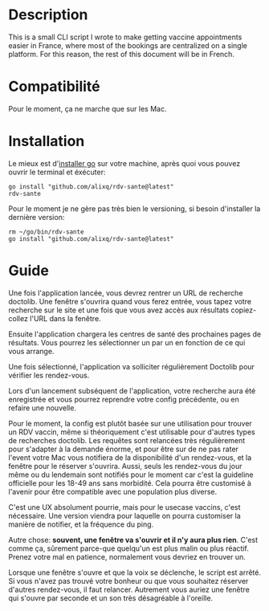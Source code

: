 # Description

This is a small CLI script I wrote to make getting vaccine appointments easier in France, where most of the bookings are centralized on a single platform.
For this reason, the rest of this document will be in French.

# Compatibilité

Pour le moment, ça ne marche que sur les Mac.

# Installation

Le mieux est d'[installer go](https://golang.org/) sur votre machine, après quoi vous pouvez ouvrir le terminal et éxécuter:

```
go install "github.com/alixq/rdv-sante@latest"
rdv-sante
```

Pour le moment je ne gère pas très bien le versioning, si besoin d'installer la dernière version:

```
rm ~/go/bin/rdv-sante
go install "github.com/alixq/rdv-sante@latest"
```

# Guide

Une fois l'application lancée, vous devrez rentrer un URL de recherche doctolib. Une fenêtre s'ouvrira quand vous ferez entrée,
vous tapez votre recherche sur le site et une fois que vous avez accès aux résultats copiez-collez l'URL dans la fenêtre.

Ensuite l'application chargera les centres de santé des prochaines pages de résultats. Vous pourrez les sélectionner un par un en
fonction de ce qui vous arrange.

Une fois sélectionné, l'application va solliciter régulièrement Doctolib pour vérifier les rendez-vous.

Lors d'un lancement subséquent de l'application, votre recherche aura été enregistrée et vous pourrez reprendre votre config précédente,
ou en refaire une nouvelle.

Pour le moment, la config est plutôt basée sur une utilisation pour trouver un RDV vaccin, même si théoriquement c'est utilisable
pour d'autres types de recherches doctolib. Les requêtes sont relancées très régulièrement pour s'adapter à la demande énorme,
et pour être sur de ne pas rater l'event votre Mac vous notifiera de la disponibilité d'un rendez-vous, et la fenêtre pour le réserver
s'ouvrira. Aussi, seuls les rendez-vous du jour même ou du lendemain sont notifiés pour le moment car c'est la guideline officielle pour
les 18-49 ans sans morbidité. Cela pourra être customisé à l'avenir pour être compatible avec une population plus diverse.

C'est une UX absolument pourrie, mais pour le usecase vaccins, c'est nécessaire. Une version viendra pour laquelle on pourra customiser
la manière de notifier, et la fréquence du ping.

Autre chose: **souvent, une fenêtre va s'ouvrir et il n'y aura plus rien**. C'est comme ça, sûrement parce-que quelqu'un est
plus malin ou plus réactif. Prenez votre mal en patience, normalement vous devriez en trouver un.

Lorsque une fenêtre s'ouvre et que la voix se déclenche, le script est arrêté. Si vous n'avez pas trouvé votre bonheur ou que vous
souhaitez réserver d'autres rendez-vous, il faut relancer. Autrement vous auriez une fenêtre qui s'ouvre par seconde et un son très
désagréable à l'oreille.
